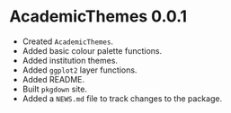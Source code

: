# AcademicThemes 0.0.1

* Created `AcademicThemes`.
* Added basic colour palette functions.
* Added institution themes.
* Added `ggplot2` layer functions.
* Added README.
* Built `pkgdown` site.
* Added a `NEWS.md` file to track changes to the package.
